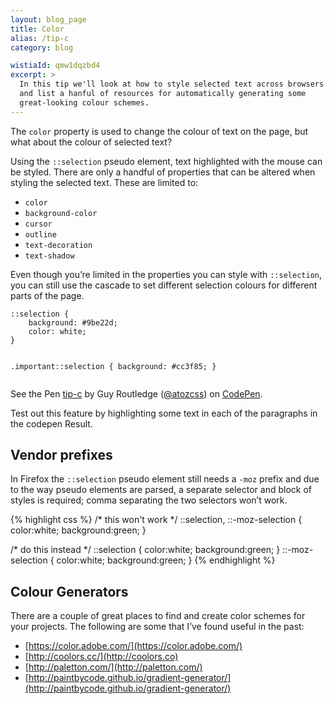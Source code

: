 ```yaml
---
layout: blog_page
title: Color
alias: /tip-c
category: blog

wistiaId: qmw1dqzbd4
excerpt: >
  In this tip we'll look at how to style selected text across browsers
  and list a hanful of resources for automatically generating some
  great-looking colour schemes.
---
```


The `color` property is used to change the colour of text on the page,
but what about the colour of selected text?

Using the `::selection` pseudo element, text highlighted with the mouse
can be styled.  There are only a handful of properties that can be
altered when styling the selected text. These are limited to:

* `color`
* `background-color`
* `cursor`
* `outline`
* `text-decoration`
* `text-shadow`

Even though you’re limited in the properties you can style with
`::selection`, you can still use the cascade to set different selection
colours for different parts of the page.

<div data-height="268" data-theme-id="17492" data-slug-hash="zGywNE" data-default-tab="css" data-user="atozcss" class='codepen'><pre><code>::selection {
	background: #9be22d;
	color: white;
}

.important::selection {
	background: #cc3f85;
}</code></pre>
<p>See the Pen <a href='http://codepen.io/atozcss/pen/zGywNE/'>tip-c</a> by Guy Routledge (<a href='http://codepen.io/atozcss'>@atozcss</a>) on <a href='http://codepen.io'>CodePen</a>.</p>
</div><script async src="//assets.codepen.io/assets/embed/ei.js"></script>

Test out this feature by highlighting some text in each of the paragraphs in the codepen Result.

## Vendor prefixes

In Firefox the `::selection` pseudo element still needs a `-moz` prefix
and due to the way pseudo elements are parsed, a separate selector and
block of styles is required; comma separating the two selectors won’t
work.

{% highlight css %}
/* this won't work */
::selection,
::-moz-selection {
	color:white;
	background:green;
}

/* do this instead */
::selection {
	color:white;
	background:green;
}
::-moz-selection {
	color:white;
	background:green;
}
{% endhighlight %}

## Colour Generators

There are a couple of great places to find and create color schemes for your projects. The following are some that I’ve found useful in the past:

* [https://color.adobe.com/](https://color.adobe.com/)
* [http://coolors.cc/](http://coolors.co)
* [http://paletton.com/](http://paletton.com/)
* [http://paintbycode.github.io/gradient-generator/](http://paintbycode.github.io/gradient-generator/)

